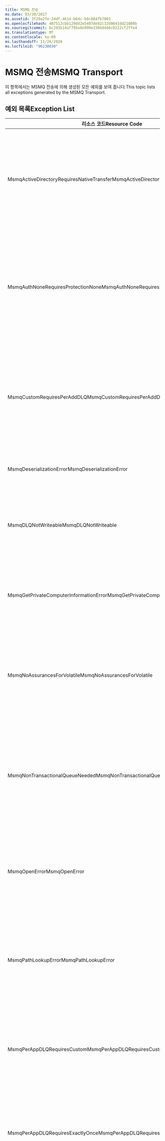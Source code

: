 ```yaml
---
title: MSMQ 전송
ms.date: 03/30/2017
ms.assetid: 3f29a2fe-24df-4614-b64c-b0c084fb7003
ms.openlocfilehash: 407512cbb129dd2e5497de92c32b0641dd21080b
ms.sourcegitcommit: bc293b14af795e0e999e3304dd40c0222cf2ffe4
ms.translationtype: MT
ms.contentlocale: ko-KR
ms.lasthandoff: 11/26/2020
ms.locfileid: "96238030"
---
```

# <a name="msmq-transport"></a><span data-ttu-id="276f4-102">MSMQ 전송</span><span class="sxs-lookup"><span data-stu-id="276f4-102">MSMQ Transport</span></span>

<span data-ttu-id="276f4-103">이 항목에서는 MSMQ 전송에 의해 생성된 모든 예외를 보여 줍니다.</span><span class="sxs-lookup"><span data-stu-id="276f4-103">This topic lists all exceptions generated by the MSMQ Transport.</span></span>  
  
## <a name="exception-list"></a><span data-ttu-id="276f4-104">예외 목록</span><span class="sxs-lookup"><span data-stu-id="276f4-104">Exception List</span></span>  
  
|<span data-ttu-id="276f4-105">리소스 코드</span><span class="sxs-lookup"><span data-stu-id="276f4-105">Resource Code</span></span>|<span data-ttu-id="276f4-106">리소스 문자열</span><span class="sxs-lookup"><span data-stu-id="276f4-106">Resource String</span></span>|  
|-------------------|---------------------|  
|<span data-ttu-id="276f4-107">MsmqActiveDirectoryRequiresNativeTransfer</span><span class="sxs-lookup"><span data-stu-id="276f4-107">MsmqActiveDirectoryRequiresNativeTransfer</span></span>|<span data-ttu-id="276f4-108">메시지에 대한 바인딩을 확인하지 못했습니다.</span><span class="sxs-lookup"><span data-stu-id="276f4-108">The binding validation for the message failed.</span></span> <span data-ttu-id="276f4-109">클라이언트가 메시지를 보낼 수 없습니다.</span><span class="sxs-lookup"><span data-stu-id="276f4-109">The client cannot send messages.</span></span> <span data-ttu-id="276f4-110">바인딩 속성의 충돌로 인해 이 오류가 발생했습니다.</span><span class="sxs-lookup"><span data-stu-id="276f4-110">A conflict in the binding properties caused this failure.</span></span> <span data-ttu-id="276f4-111">UseActiveDirectory가 true로 설정되고 QueueTransferProtocol이 Native로 설정됩니다.</span><span class="sxs-lookup"><span data-stu-id="276f4-111">The UseActiveDirectory is set to true and QueueTransferProtocol is set to Native.</span></span> <span data-ttu-id="276f4-112">충돌을 해결하려면 이러한 속성 중 하나를 수정하십시오.</span><span class="sxs-lookup"><span data-stu-id="276f4-112">To resolve the conflict, correct one of the properties.</span></span>|  
|<span data-ttu-id="276f4-113">MsmqAuthNoneRequiresProtectionNone</span><span class="sxs-lookup"><span data-stu-id="276f4-113">MsmqAuthNoneRequiresProtectionNone</span></span>|<span data-ttu-id="276f4-114">서비스에 대한 바인딩 유효성 검사에 실패했습니다.</span><span class="sxs-lookup"><span data-stu-id="276f4-114">The binding validation for the service failed.</span></span> <span data-ttu-id="276f4-115">서비스 엔드포인트 또는 클라이언트를 시작할 수 없습니다.</span><span class="sxs-lookup"><span data-stu-id="276f4-115">The service endpoint or the client cannot be started.</span></span> <span data-ttu-id="276f4-116">바인딩 속성의 충돌로 인해 이 오류가 발생했습니다.</span><span class="sxs-lookup"><span data-stu-id="276f4-116">A conflict in the binding properties caused this failure.</span></span> <span data-ttu-id="276f4-117">MsmqAuthenticationMode가 None으로 설정되고 MsmqProtectionLevel이 None으로 설정되지 않습니다.</span><span class="sxs-lookup"><span data-stu-id="276f4-117">The MsmqAuthenticationMode is set to None and MsmqProtectionLevel is not set to None.</span></span> <span data-ttu-id="276f4-118">충돌을 해결하려면 이러한 속성 중 하나를 수정하십시오.</span><span class="sxs-lookup"><span data-stu-id="276f4-118">To resolve to conflict, correct one of the properties.</span></span>|  
|<span data-ttu-id="276f4-119">MsmqCustomRequiresPerAddDLQ</span><span class="sxs-lookup"><span data-stu-id="276f4-119">MsmqCustomRequiresPerAddDLQ</span></span>|<span data-ttu-id="276f4-120">메시지에 대한 바인딩을 확인하지 못했습니다.</span><span class="sxs-lookup"><span data-stu-id="276f4-120">The binding validation for the message failed.</span></span> <span data-ttu-id="276f4-121">클라이언트가 메시지를 보낼 수 없습니다.</span><span class="sxs-lookup"><span data-stu-id="276f4-121">The client cannot send the message.</span></span> <span data-ttu-id="276f4-122">DeadLetterQueue가 Custom으로 설정되었으나 CustomDeadLetterQueue가 지정되지 않았습니다.</span><span class="sxs-lookup"><span data-stu-id="276f4-122">The DeadLetterQueue is set to Custom, but the CustomDeadLetterQueue is not specified.</span></span> <span data-ttu-id="276f4-123">CustomDeadLetterQueue 속성에서 각 애플리케이션에 대해 배달 못 한 편지 큐의 URI를 지정합니다.</span><span class="sxs-lookup"><span data-stu-id="276f4-123">Specify the URI of the dead letter queue for each application in the CustomDeadLetterQueue property.</span></span>|  
|<span data-ttu-id="276f4-124">MsmqDeserializationError</span><span class="sxs-lookup"><span data-stu-id="276f4-124">MsmqDeserializationError</span></span>|<span data-ttu-id="276f4-125">XML 메시지를 역직렬화하는 동안 오류가 발생했습니다.</span><span class="sxs-lookup"><span data-stu-id="276f4-125">An error was encountered while deserializing the XML message.</span></span> <span data-ttu-id="276f4-126">메시지를 받을 수 없으며 삭제됩니다.</span><span class="sxs-lookup"><span data-stu-id="276f4-126">The message cannot be received and is dropped.</span></span>|  
|<span data-ttu-id="276f4-127">MsmqDLQNotWriteable</span><span class="sxs-lookup"><span data-stu-id="276f4-127">MsmqDLQNotWriteable</span></span>|<span data-ttu-id="276f4-128">클라이언트에 대한 바인딩을 확인하지 못했습니다.</span><span class="sxs-lookup"><span data-stu-id="276f4-128">The binding validation for the client failed.</span></span> <span data-ttu-id="276f4-129">클라이언트가 메시지를 보낼 수 없습니다.</span><span class="sxs-lookup"><span data-stu-id="276f4-129">The client cannot send a message.</span></span> <span data-ttu-id="276f4-130">지정된 배달 못 한 편지 큐가 없거나 쓸 수 없습니다.</span><span class="sxs-lookup"><span data-stu-id="276f4-130">The specified dead-letter queue does not exist or cannot be written.</span></span> <span data-ttu-id="276f4-131">쓰기 위한 적절한 권한이 있는 큐가 있는지 확인합니다.</span><span class="sxs-lookup"><span data-stu-id="276f4-131">Ensure the queue exists with the proper authorization to write to it.</span></span>|  
|<span data-ttu-id="276f4-132">MsmqGetPrivateComputerInformationError</span><span class="sxs-lookup"><span data-stu-id="276f4-132">MsmqGetPrivateComputerInformationError</span></span>|<span data-ttu-id="276f4-133">지정된 오류로 인해 버전을 검사하지 못했습니다.</span><span class="sxs-lookup"><span data-stu-id="276f4-133">The version check failed with the specified error.</span></span> <span data-ttu-id="276f4-134">MSMQ의 버전을 검색할 수 없습니다. 대기 중인 채널의 모든 작업이 실패합니다.</span><span class="sxs-lookup"><span data-stu-id="276f4-134">The version of MSMQ cannot be detected All operations that are on the queued channel will fail.</span></span> <span data-ttu-id="276f4-135">MSMQ가 설치되었으며 사용할 수 있는지 확인하십시오.</span><span class="sxs-lookup"><span data-stu-id="276f4-135">Ensure that MSMQ is installed and is available.</span></span>|  
|<span data-ttu-id="276f4-136">MsmqNoAssurancesForVolatile</span><span class="sxs-lookup"><span data-stu-id="276f4-136">MsmqNoAssurancesForVolatile</span></span>|<span data-ttu-id="276f4-137">서비스에 대한 바인딩 유효성 검사에 실패했습니다.</span><span class="sxs-lookup"><span data-stu-id="276f4-137">The binding validation for the service failed.</span></span> <span data-ttu-id="276f4-138">서비스 엔드포인트 또는 클라이언트를 시작할 수 없습니다.</span><span class="sxs-lookup"><span data-stu-id="276f4-138">The service endpoint or the client cannot be started.</span></span> <span data-ttu-id="276f4-139">ExactlyOnce 속성이 true로 설정되고 Durable 속성이 false로 설정됩니다.</span><span class="sxs-lookup"><span data-stu-id="276f4-139">The ExactlyOnce property is set to true and the Durable property is set to false.</span></span> <span data-ttu-id="276f4-140">이는 지원되지 않습니다.</span><span class="sxs-lookup"><span data-stu-id="276f4-140">This is not supported.</span></span> <span data-ttu-id="276f4-141">충돌을 해결하려면 이러한 속성 중 하나를 수정하십시오.</span><span class="sxs-lookup"><span data-stu-id="276f4-141">To resolve the conflict, correct one of these properties.</span></span>|  
|<span data-ttu-id="276f4-142">MsmqNonTransactionalQueueNeeded</span><span class="sxs-lookup"><span data-stu-id="276f4-142">MsmqNonTransactionalQueueNeeded</span></span>|<span data-ttu-id="276f4-143">바인딩 및 MSMQ 큐 구성 사이에 불일치가 감지되었습니다.</span><span class="sxs-lookup"><span data-stu-id="276f4-143">A mismatch between the binding and MSMQ queue configuration was detected.</span></span> <span data-ttu-id="276f4-144">서비스 엔드포인트를 시작할 수 없습니다.</span><span class="sxs-lookup"><span data-stu-id="276f4-144">The service endpoint cannot be started.</span></span> <span data-ttu-id="276f4-145">ExactlyOnce 속성이 false로 설정되었고 메시지를 읽을 큐가 트랜잭션 큐입니다.</span><span class="sxs-lookup"><span data-stu-id="276f4-145">The ExactlyOnce property is set to false and the queue to read messages from is a transactional queue.</span></span> <span data-ttu-id="276f4-146">ExactlyOnce 속성을 true로 설정하여 오류를 수정하거나 비트랜잭션 바인딩을 만드십시오.</span><span class="sxs-lookup"><span data-stu-id="276f4-146">Correct the error by setting the ExactlyOnce property to true or create a non-transactional binding.</span></span>|  
|<span data-ttu-id="276f4-147">MsmqOpenError</span><span class="sxs-lookup"><span data-stu-id="276f4-147">MsmqOpenError</span></span>|<span data-ttu-id="276f4-148">지정된 큐를 여는 동안 오류가 발생했습니다.</span><span class="sxs-lookup"><span data-stu-id="276f4-148">An error occurred while opening the specified queue.</span></span> <span data-ttu-id="276f4-149">큐에서 메시지를 보내거나 받을 수 없습니다.</span><span class="sxs-lookup"><span data-stu-id="276f4-149">The message cannot be sent or received from the queue.</span></span> <span data-ttu-id="276f4-150">MSMQ가 설치되었으며 실행 중인지 확인하십시오.</span><span class="sxs-lookup"><span data-stu-id="276f4-150">Ensure that MSMQ is installed and running.</span></span> <span data-ttu-id="276f4-151">또한 필수 액세스 모드 및 권한을 사용하여 큐를 열 수 있는지 확인하십시오.</span><span class="sxs-lookup"><span data-stu-id="276f4-151">Also ensure that the queue is available to open with the required access mode and authorization.</span></span>|  
|<span data-ttu-id="276f4-152">MsmqPathLookupError</span><span class="sxs-lookup"><span data-stu-id="276f4-152">MsmqPathLookupError</span></span>|<span data-ttu-id="276f4-153">지정된 큐 경로 이름을 형식 이름으로 변환할 때 오류가 발생했습니다.</span><span class="sxs-lookup"><span data-stu-id="276f4-153">An error occurred when converting the specified queue path name to the format name.</span></span> <span data-ttu-id="276f4-154">대기 중인 채널의 모든 작업이 실패했습니다.</span><span class="sxs-lookup"><span data-stu-id="276f4-154">All operations on the queued channel failed.</span></span> <span data-ttu-id="276f4-155">큐 주소가 올바른지 확인하십시오.</span><span class="sxs-lookup"><span data-stu-id="276f4-155">Ensure that the queue address is valid.</span></span> <span data-ttu-id="276f4-156">Active Directory 통합을 사용하도록 설정하여 MSMQ를 설치해야 하고 MSMQ에 액세스할 수 있어야 합니다.</span><span class="sxs-lookup"><span data-stu-id="276f4-156">MSMQ must be installed with Active Directory integration enabled and access to it is available.</span></span>|  
|<span data-ttu-id="276f4-157">MsmqPerAppDLQRequiresCustom</span><span class="sxs-lookup"><span data-stu-id="276f4-157">MsmqPerAppDLQRequiresCustom</span></span>|<span data-ttu-id="276f4-158">클라이언트에 대한 바인딩 유효성 검사에 실패했습니다.</span><span class="sxs-lookup"><span data-stu-id="276f4-158">The binding validation on the client failed.</span></span> <span data-ttu-id="276f4-159">클라이언트가 메시지를 보낼 수 없습니다.</span><span class="sxs-lookup"><span data-stu-id="276f4-159">The client cannot send messages.</span></span> <span data-ttu-id="276f4-160">CustomDeadLetterQueue 속성이 설정되었으나 DeadLetterQueue 속성이 Custom으로 설정되지 않았습니다.</span><span class="sxs-lookup"><span data-stu-id="276f4-160">The CustomDeadLetterQueue property is set, but the DeadLetterQueue property is not set to Custom.</span></span> <span data-ttu-id="276f4-161">DeadLetterQueue 속성을 Custom으로 설정합니다.</span><span class="sxs-lookup"><span data-stu-id="276f4-161">Set the DeadLetterQueue property to Custom.</span></span>|  
|<span data-ttu-id="276f4-162">MsmqPerAppDLQRequiresExactlyOnce</span><span class="sxs-lookup"><span data-stu-id="276f4-162">MsmqPerAppDLQRequiresExactlyOnce</span></span>|<span data-ttu-id="276f4-163">클라이언트에 대한 바인딩을 확인하지 못했습니다.</span><span class="sxs-lookup"><span data-stu-id="276f4-163">The binding validation for the client failed.</span></span> <span data-ttu-id="276f4-164">클라이언트가 메시지를 보낼 수 없습니다.</span><span class="sxs-lookup"><span data-stu-id="276f4-164">The client cannot send messages.</span></span> <span data-ttu-id="276f4-165">바인딩 속성의 충돌로 인해 이 오류가 발생했습니다.</span><span class="sxs-lookup"><span data-stu-id="276f4-165">A conflict in the binding properties is causing the failure.</span></span> <span data-ttu-id="276f4-166">사용자 지정 배달 못 한 편지 큐를 사용하려면 ExactlyOnce를 true로 설정하여 충돌을 해결해야 합니다.</span><span class="sxs-lookup"><span data-stu-id="276f4-166">To use the custom dead-letter queue, ExactlyOnce must be set to true to resolve to conflict.</span></span>|  
|<span data-ttu-id="276f4-167">MsmqPerAppDLQRequiresMsmq4</span><span class="sxs-lookup"><span data-stu-id="276f4-167">MsmqPerAppDLQRequiresMsmq4</span></span>|<span data-ttu-id="276f4-168">바인딩 및 MSMQ 구성 사이에 불일치가 감지되었습니다.</span><span class="sxs-lookup"><span data-stu-id="276f4-168">A mismatch between the binding and MSMQ configuration was detected.</span></span> <span data-ttu-id="276f4-169">클라이언트가 메시지를 보낼 수 없습니다.</span><span class="sxs-lookup"><span data-stu-id="276f4-169">The client cannot send messages.</span></span> <span data-ttu-id="276f4-170">사용자 지정 배달 못 한 편지 큐를 사용하려면 MSMQ 버전 4.0 이상이 있어야 합니다.</span><span class="sxs-lookup"><span data-stu-id="276f4-170">To use the custom dead-letter queue, you must have MSMQ version 4.0 or higher.</span></span> <span data-ttu-id="276f4-171">MSMQ 버전 4.0 이상이 없을 경우 DeadLetterQueue 속성을 System 또는 None으로 설정하십시오.</span><span class="sxs-lookup"><span data-stu-id="276f4-171">If you do not have MSMQ version 4.0 or higher set the DeadLetterQueue property to System or None.</span></span>|  
|<span data-ttu-id="276f4-172">MsmqReceiveError</span><span class="sxs-lookup"><span data-stu-id="276f4-172">MsmqReceiveError</span></span>|<span data-ttu-id="276f4-173">큐에서 메시지를 수신하는 동안 오류가 발생했습니다.</span><span class="sxs-lookup"><span data-stu-id="276f4-173">An error occurred while receiving a message from the queue.</span></span> <span data-ttu-id="276f4-174">MSMQ가 설치되었으며 실행 중인지 확인하십시오.</span><span class="sxs-lookup"><span data-stu-id="276f4-174">Ensure that MSMQ is installed and running.</span></span> <span data-ttu-id="276f4-175">수신할 큐를 사용할 수 있는지 확인하십시오.</span><span class="sxs-lookup"><span data-stu-id="276f4-175">Make sure the queue is available to receive from.</span></span>|  
|<span data-ttu-id="276f4-176">MsmqSameTransactionExpected</span><span class="sxs-lookup"><span data-stu-id="276f4-176">MsmqSameTransactionExpected</span></span>|<span data-ttu-id="276f4-177">이 세션에 대해 트랜잭션 오류가 발생했습니다.</span><span class="sxs-lookup"><span data-stu-id="276f4-177">A transaction error occurred for this session.</span></span> <span data-ttu-id="276f4-178">세션 채널에 오류가 발생했습니다.</span><span class="sxs-lookup"><span data-stu-id="276f4-178">The session channel is faulted.</span></span> <span data-ttu-id="276f4-179">세션의 메시지를 보내거나 받을 수 없습니다.</span><span class="sxs-lookup"><span data-stu-id="276f4-179">Messages in the session cannot be sent or received.</span></span> <span data-ttu-id="276f4-180">대기 중인 세션을 둘 이상의 트랜잭션과 연결할 수 없습니다.</span><span class="sxs-lookup"><span data-stu-id="276f4-180">A queued session cannot be associated with more than one transaction.</span></span> <span data-ttu-id="276f4-181">세션의 모든 메시지를 단일 트랜잭션을 사용하여 보내거나 받을 수 있는지 확인하십시오.</span><span class="sxs-lookup"><span data-stu-id="276f4-181">Ensure that all messages in the session are sent or received using a single transaction.</span></span>|  
|<span data-ttu-id="276f4-182">MsmqSendError</span><span class="sxs-lookup"><span data-stu-id="276f4-182">MsmqSendError</span></span>|<span data-ttu-id="276f4-183">지정된 큐에 보내는 동안 오류가 발생했습니다.</span><span class="sxs-lookup"><span data-stu-id="276f4-183">An error occurred while sending to the specified queue.</span></span> <span data-ttu-id="276f4-184">MSMQ가 설치되었으며 실행 중인지 확인하십시오.</span><span class="sxs-lookup"><span data-stu-id="276f4-184">Ensure that MSMQ is installed and running.</span></span> <span data-ttu-id="276f4-185">로컬 큐로 보내는 중이면 필수 액세스 모드 및 권한과 함께 큐가 존재하는지 확인하십시오.</span><span class="sxs-lookup"><span data-stu-id="276f4-185">If you are sending to a local queue, ensure the queue exists with the required access mode and authorization.</span></span>|  
|<span data-ttu-id="276f4-186">MsmqTimeSpanTooLarge</span><span class="sxs-lookup"><span data-stu-id="276f4-186">MsmqTimeSpanTooLarge</span></span>|<span data-ttu-id="276f4-187">메시지 TTL(Time To Live)이 너무 큽니다.</span><span class="sxs-lookup"><span data-stu-id="276f4-187">The message time to live is too large.</span></span> <span data-ttu-id="276f4-188">메시지를 보낼 수 없습니다.</span><span class="sxs-lookup"><span data-stu-id="276f4-188">The message cannot be sent.</span></span> <span data-ttu-id="276f4-189">메시지 TTL(Time To Live)은 Int32 최대값을 초과할 수 없습니다.</span><span class="sxs-lookup"><span data-stu-id="276f4-189">The message Time To Live (TTL) cannot exceed the Int32 maximum value.</span></span>|  
|<span data-ttu-id="276f4-190">MsmqTokenProviderNeededForCertificates</span><span class="sxs-lookup"><span data-stu-id="276f4-190">MsmqTokenProviderNeededForCertificates</span></span>|<span data-ttu-id="276f4-191">X509SecurityTokenProvider를 찾을 수 없습니다.</span><span class="sxs-lookup"><span data-stu-id="276f4-191">An X509SecurityTokenProvider cannot be found.</span></span> <span data-ttu-id="276f4-192">메시지를 보낼 수 없습니다.</span><span class="sxs-lookup"><span data-stu-id="276f4-192">The message cannot be sent.</span></span> <span data-ttu-id="276f4-193">인증서 인증 모드에는 X.509 토큰 공급자가 필요합니다.</span><span class="sxs-lookup"><span data-stu-id="276f4-193">The certificate authentication mode requires an X.509 token provider.</span></span> <span data-ttu-id="276f4-194">설치된 인증서에 보안 토큰 공급자를 사용할 수 있는지 확인합니다.</span><span class="sxs-lookup"><span data-stu-id="276f4-194">Make sure a security token provider is available for the installed certificate.</span></span>|  
|<span data-ttu-id="276f4-195">MsmqTransactedDLQExpected</span><span class="sxs-lookup"><span data-stu-id="276f4-195">MsmqTransactedDLQExpected</span></span>|<span data-ttu-id="276f4-196">바인딩 및 MSMQ 구성 사이에 불일치가 발생했습니다.</span><span class="sxs-lookup"><span data-stu-id="276f4-196">A mismatch occurred between the binding and the MSMQ configuration.</span></span> <span data-ttu-id="276f4-197">메시지를 보낼 수 없습니다.</span><span class="sxs-lookup"><span data-stu-id="276f4-197">Messages cannot be sent.</span></span> <span data-ttu-id="276f4-198">바인딩에서 지정된 사용자 지정 배달 못 한 편지 큐가 트랜잭션 큐이어야 합니다.</span><span class="sxs-lookup"><span data-stu-id="276f4-198">The custom dead-letter queue specified in the binding must be a transaction queue.</span></span> <span data-ttu-id="276f4-199">사용자 지정 배달 못 한 편지 큐 주소가 올바르고 큐가 트랜잭션 큐인지 확인하십시오.</span><span class="sxs-lookup"><span data-stu-id="276f4-199">Ensure that the custom dead-letter queue address is correct and the queue is a transactional queue.</span></span>|  
|<span data-ttu-id="276f4-200">MsmqTransactionalQueueNeeded</span><span class="sxs-lookup"><span data-stu-id="276f4-200">MsmqTransactionalQueueNeeded</span></span>|<span data-ttu-id="276f4-201">바인딩 및 MSMQ 큐 구성 사이에 불일치가 발생했습니다.</span><span class="sxs-lookup"><span data-stu-id="276f4-201">A mismatch between the binding and the MSMQ queue configuration occurred.</span></span> <span data-ttu-id="276f4-202">서비스 엔드포인트를 시작할 수 없습니다.</span><span class="sxs-lookup"><span data-stu-id="276f4-202">The service endpoint cannot be started.</span></span> <span data-ttu-id="276f4-203">ExactlyOnce 속성이 true로 설정되었고 메시지를 읽을 큐가 트랜잭션 큐가 아닙니다.</span><span class="sxs-lookup"><span data-stu-id="276f4-203">The ExactlyOnce property is set to true and the queue to read messages from is not a transactional queue.</span></span> <span data-ttu-id="276f4-204">오류를 수정하려면 ExactlyOnce 속성을 false로 설정하거나 이 바인딩에 대한 트랜잭션 큐를 만드십시오.</span><span class="sxs-lookup"><span data-stu-id="276f4-204">To correct to the error, set the ExactlyOnce property to false or create a transactional queue for this binding.</span></span>|  
|<span data-ttu-id="276f4-205">MsmqTransactionCurrentRequired</span><span class="sxs-lookup"><span data-stu-id="276f4-205">MsmqTransactionCurrentRequired</span></span>|<span data-ttu-id="276f4-206">세션에서 메시지를 보내기 위해 사용할 수 있는 트랜잭션이 없습니다.</span><span class="sxs-lookup"><span data-stu-id="276f4-206">No transaction is available to send messages in the session.</span></span> <span data-ttu-id="276f4-207">대기 중인 세션에서 메시지를 보내려면 트랜잭션이 필요합니다.</span><span class="sxs-lookup"><span data-stu-id="276f4-207">To send a message in a queued session requires a transaction.</span></span> <span data-ttu-id="276f4-208">세션에서 메시지를 보내기 위해 트랜잭션 범위가 지정되었는지 확인하십시오.</span><span class="sxs-lookup"><span data-stu-id="276f4-208">Ensure that a transaction scope is specified to send the message in the session.</span></span>|  
|<span data-ttu-id="276f4-209">MsmqTransactionRequired</span><span class="sxs-lookup"><span data-stu-id="276f4-209">MsmqTransactionRequired</span></span>|<span data-ttu-id="276f4-210">트랜잭션이 필요하지만 사용할 수 없습니다.</span><span class="sxs-lookup"><span data-stu-id="276f4-210">A transaction is required but is not available.</span></span> <span data-ttu-id="276f4-211">메시지를 보내거나 받을 수 없습니다.</span><span class="sxs-lookup"><span data-stu-id="276f4-211">Messages cannot be sent or received.</span></span> <span data-ttu-id="276f4-212">메시지를 보내거나 받기 위해 트랜잭션 범위가 지정되었는지 확인하십시오.</span><span class="sxs-lookup"><span data-stu-id="276f4-212">Ensure that the transaction scope is specified to send or receive messages.</span></span>|  
|<span data-ttu-id="276f4-213">MsmqUnsupportedSerializationFormat</span><span class="sxs-lookup"><span data-stu-id="276f4-213">MsmqUnsupportedSerializationFormat</span></span>|<span data-ttu-id="276f4-214">deserialization 오류가 발생했습니다.</span><span class="sxs-lookup"><span data-stu-id="276f4-214">A deserialization error occurred.</span></span> <span data-ttu-id="276f4-215">메시지를 받을 수 없으며 삭제됩니다.</span><span class="sxs-lookup"><span data-stu-id="276f4-215">The message cannot be received and is dropped.</span></span> <span data-ttu-id="276f4-216">지정한 serialization 형식이 지원되지 않습니다.</span><span class="sxs-lookup"><span data-stu-id="276f4-216">The specified serialization format is not supported.</span></span>|  
|<span data-ttu-id="276f4-217">MsmqWrongPrivateQueueSyntax</span><span class="sxs-lookup"><span data-stu-id="276f4-217">MsmqWrongPrivateQueueSyntax</span></span>|<span data-ttu-id="276f4-218">URL이 올바르지 않습니다.</span><span class="sxs-lookup"><span data-stu-id="276f4-218">The URL is invalid.</span></span> <span data-ttu-id="276f4-219">큐의 URL에는 '$' 문자가 포함될 수 없습니다.</span><span class="sxs-lookup"><span data-stu-id="276f4-219">The URL for the queue cannot contain the '$' character.</span></span> <span data-ttu-id="276f4-220">net.msmq://machine/private/queueName의 구문을 사용하여 개인 큐의 주소를 지정하십시오.</span><span class="sxs-lookup"><span data-stu-id="276f4-220">Use the syntax in net.msmq://machine/private/queueName to address a private queue.</span></span>|
